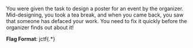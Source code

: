 You were given the task to design a poster for an event by the organizer. Mid-designing, you took a tea break, and when you came back, you saw that someone has defaced your work. You need to fix it quickly before the organizer finds out about it!

**Flag Format**: jctf{.\*}
